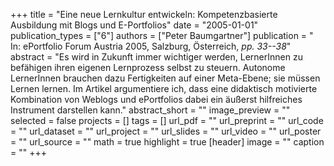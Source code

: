 +++
title = "Eine neue Lernkultur entwickeln: Kompetenzbasierte Ausbildung mit Blogs und E-Portfolios"
date = "2005-01-01"
publication_types = ["6"]
authors = ["Peter Baumgartner"]
publication = " In: ePortfolio Forum Austria 2005, Salzburg, Österreich, _pp. 33--38_"
abstract = "Es wird in Zukunft immer wichtiger werden, LernerInnen zu befähigen ihren eigenen Lernprozess selbst zu steuern. Autonome LernerInnen brauchen dazu Fertigkeiten auf einer Meta-Ebene; sie müssen Lernen lernen. Im Artikel argumentiere ich, dass eine didaktisch motivierte Kombination von Weblogs und ePortfolios dabei ein äußerst hilfreiches Instrument darstellen kann."
abstract_short = ""
image_preview = ""
selected = false
projects = []
tags = []
url_pdf = ""
url_preprint = ""
url_code = ""
url_dataset = ""
url_project = ""
url_slides = ""
url_video = ""
url_poster = ""
url_source = ""
math = true
highlight = true
[header]
image = ""
caption = ""
+++
